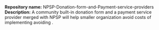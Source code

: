 __Repository name:__ NPSP-Donation-form-and-Payment-service-providers<br>
__Description:__ A community built-in donation form and a payment service provider merged with NPSP will help smaller organization avoid costs of implementing avoiding .<br>
